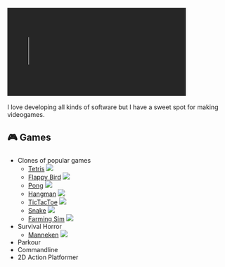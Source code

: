 ![Welcome](./Assets/Welcome.gif)

I love developing all kinds of software but I have a sweet spot for making videogames.

## 🎮 Games
### 
- Clones of popular games
  - [Tetris](https://github.com/Nizar1999/Yet-Another-Tetris-Clone) ![](https://img.shields.io/badge/-Unity-grey?logo=unity)
  - [Flappy Bird](https://github.com/Nizar1999/Yet-Another-Flappy-Bird-Clone) ![](https://img.shields.io/badge/-Unity-grey?logo=unity)
  - [Pong](https://github.com/Nizar1999/Yet-Another-Pong-Clone) ![](https://img.shields.io/badge/-Unity-grey?logo=unity)
  - [Hangman](https://github.com/Nizar1999/Yet-Another-Hangman-Clone) ![](https://img.shields.io/badge/-Unity-grey?logo=unity)
  - [TicTacToe](https://github.com/Nizar1999/Unbeatable-TicTacToe) ![](https://img.shields.io/badge/-Unity-grey?logo=unity)
  - [Snake](https://github.com/Nizar1999/Yet-Another-Snake-Clone) ![](https://img.shields.io/badge/-Unity-grey?logo=unity)
  - [Farming Sim](https://github.com/Nizar1999/Farming-Sim) ![](https://img.shields.io/badge/-Unity-grey?logo=unity)
- Survival Horror
  - [Manneken](https://github.com/Nizar1999/Manneken) ![](https://img.shields.io/badge/-Unreal%20Engine-grey?logo=unreal-engine)
- Parkour
- Commandline
- 2D Action Platformer
